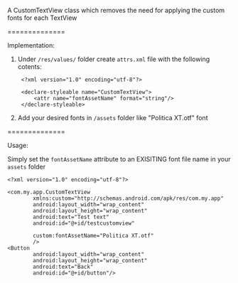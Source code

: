 A CustomTextView class which removes the need for applying the custom fonts for each TextView

==============

Implementation:

1. Under `/res/values/` folder create `attrs.xml` file with the following cotents:

		<?xml version="1.0" encoding="utf-8"?>
 	<resources>
	
 		<declare-styleable name="CustomTextView">
        	<attr name="fontAssetName" format="string"/>
    	</declare-styleable>
 	</resources>

2. Add your desired fonts in `/assets` folder like "Politica XT.otf" font

==============

Usage:

Simply set the `fontAssetName` attribute to an EXISITING font file name in your `assets` folder


	<?xml version="1.0" encoding="utf-8"?>
 
 <LinearLayout xmlns:android="http://schemas.android.com/apk/res/android"
              android:orientation="vertical"
              android:layout_width="match_parent"
              android:layout_height="match_parent">
              
    <com.my.app.CustomTextView
            xmlns:custom="http://schemas.android.com/apk/res/com.my.app"            
            android:layout_width="wrap_content"
            android:layout_height="wrap_content"
            android:text="Test text"
            android:id="@+id/testcustomview" 
            
            custom:fontAssetName="Politica XT.otf"
            />
    <Button
            android:layout_width="wrap_content"
            android:layout_height="wrap_content"
            android:text="Back"
            android:id="@+id/button"/>
 </LinearLayout>
